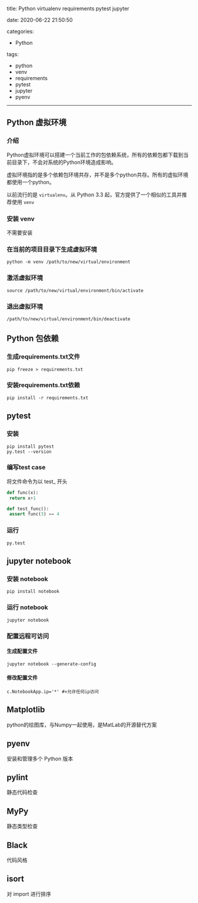 title: Python virtualenv requirements pytest jupyter

date: 2020-06-22 21:50:50

categories:

- Python

tags:

- python
- venv
- requirements
- pytest
- jupyter
- pyenv

---

## Python 虚拟环境

### 介绍

Python虚拟环境可以搭建一个当前工作的包依赖系统，所有的依赖包都下载到当前目录下，不会对系统的Python环境造成影响。

虚拟环境指的是多个依赖包环境共存，并不是多个python共存。所有的虚拟环境都使用一个python。

以前流行的是 `virtualenv`。从 Python 3.3 起，官方提供了一个相似的工具并推荐使用 `venv`

<!--more-->

### 安装 venv

不需要安装

### 在当前的项目目录下生成虚拟环境

```shell
python -m venv /path/to/new/virtual/environment
```

### 激活虚拟环境

```shell
source /path/to/new/virtual/environment/bin/activate
```

### 退出虚拟环境

```shell
/path/to/new/virtual/environment/bin/deactivate
```

## Python 包依赖

### 生成requirements.txt文件

```shell
pip freeze > requirements.txt
```

### 安装requirements.txt依赖

```shell
pip install -r requirements.txt
```

## pytest

### 安装

```shell
pip install pytest
py.test --version
```

### 编写test case

将文件命令为以 test_ 开头

```python
def func(x):
 return x+1

def test_func():
 assert func(3) == 4
```

### 运行

```shell
py.test
```

## jupyter notebook

### 安装 notebook

```shell
pip install notebook
```

### 运行 notebook

```shell
jupyter notebook
```

### 配置远程可访问

#### 生成配置文件

```shell
jupyter notebook --generate-config
```

#### 修改配置文件

```configuration
c.NotebookApp.ip='*' #×允许任何ip访问
```

## Matplotlib

python的绘图库，与Numpy一起使用，是MatLab的开源替代方案

## pyenv

安装和管理多个 Python 版本

## pylint

静态代码检查

## MyPy

静态类型检查

## Black

代码风格

## isort

对 import 进行排序
